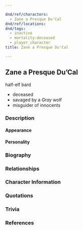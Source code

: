 ```yaml
---

dnd/ref/characters:
  - Zane a Presque Du'Cal
dnd/ref/locations:
dnd/tags:
  - inactive
  - mortality:deceased
  - player_character
title: Zane a Presque Du'Cal

---
```


## Zane a Presque Du’Cal

half-elf bard

- deceased
- savaged by a _Gray_ wolf
- misguider of innocents

### Description

#### Appearance

#### Personality

### Biography

### Relationships

### Character Information

### Quotations

### Trivia

### References
